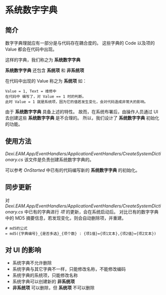 # 系统数字字典

## 简介

数字字典理就应有一部分是与代码存在耦合度的。
这些字典的 Code 以及项的 Value 都会在代码中出现。

这样的字典，我们称之为 **系统数字字典**

**系统数字字典** 还包含 **系统项** 和 **非系统项**

在代码中出现的 Value 称之为 **系统项**
如：
```
Value = 1, Text = 维修中
在代码中 编写了，对 Value == 1 时的判断。
此时 Value = 1 就是系统项，因为它的值若发生变化，会对代码造成非常大的影响。
```

由于 **系统数字字典** 具备上述的特性。
故而，在系统布署后，由操作人员通过 UI 去创建这些 **系统数字字典** 是不合理的。
所以，我们设计了 **系统数字字典** 初始化的功能。

## 使用方法

*Dexi.EAM.App/EventHandlers/ApplicationEventHandlers/CreateSystemDictionary.cs* 该文件是负责创建系统数字字典的。

可以参考 *OnStarted* 中已有的代码编写新的 **系统数字字典** 的初始化。

## 同步更新

对 *Dexi.EAM.App/EventHandlers/ApplicationEventHandlers/CreateSystemDictionary.cs* 中已有的字典进行 *项* 的更新，会在系统启动后。
对比已有的数字字典中的 MD5 摘要信息，若发现变化，则会自动删除项，并重建。
```
# md5的公式
= md5({字典编号}_{是否多选}_{项个数} : {项1值}={项1文本},{项2值}={项2文本})
```

## 对 UI 的影响

* 系统字典不允许删除
* 系统字典与其它字典不一样，只能修改名称，不能修改编码
* 系统字典的系统项，只能修改名称
* 系统字典可以创建新的 **非系统项**
* **非系统项** 可以删除，但 **系统项** 不可以删除